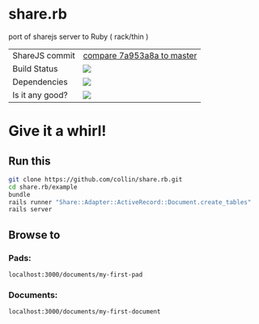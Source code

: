 share.rb
========

port of sharejs server to Ruby ( rack/thin )

<table>
  <tr>
    <td>ShareJS commit</td>
    <td>
      <a href="https://github.com/josephg/ShareJS/compare/7a953a8...master">
        compare 7a953a8a to master
      </a>
    </td>
  </tr>

  <tr>
    <td>Build Status</td>
    <td>
      <a href="https://travis-ci.org/collin/share.rb">
        <img src="https://travis-ci.org/collin/share.rb.png">
      </a>
    </td>
  </tr>

  <tr>
    <td>Dependencies</td>
    <td>
      <a href="https://gemnasium.com/collin/share.rb">
        <img src="https://gemnasium.com/collin/share.rb.png">
      </a>
    </td>
  </tr>

  <tr>
    <td>Is it any good?</td>
    <td>
      <a href="https://codeclimate.com/github/collin/share.rb">
        <img src="https://codeclimate.com/badge.png">
      </a>
    </td>
  </tr>
</table>

# Give it a whirl!


## Run this
```sh
git clone https://github.com/collin/share.rb.git
cd share.rb/example
bundle
rails runner "Share::Adapter::ActiveRecord::Document.create_tables"
rails server
```

## Browse to
### Pads:
```
localhost:3000/documents/my-first-pad
```
### Documents:
```
localhost:3000/documents/my-first-document
```




